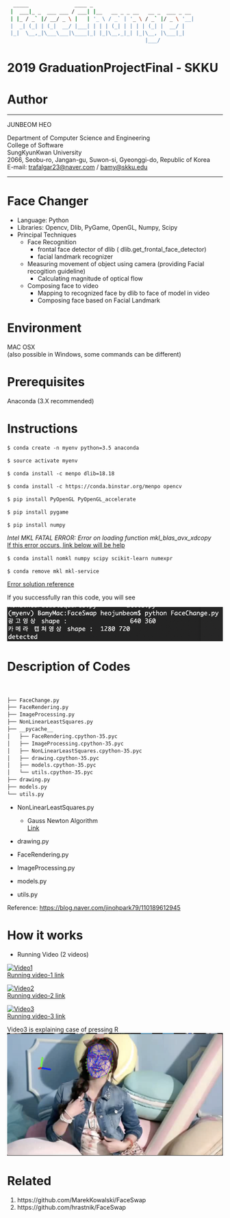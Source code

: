 ```bash

  _____               ____ _                                 
 |  ___|_ _  ___ ___ / ___| |__   __ _ _ __   __ _  ___ _ __ 
 | |_ / _` |/ __/ _ \ |   | '_ \ / _` | '_ \ / _` |/ _ \ '__|
 |  _| (_| | (_|  __/ |___| | | | (_| | | | | (_| |  __/ |   
 |_|  \__,_|\___\___|\____|_| |_|\__,_|_| |_|\__, |\___|_|   
                                             |___/                         

```


2019 GraduationProjectFinal - SKKU
=======================


                                             
# Author

--------------------------------------

JUNBEOM HEO

Department of Computer Science and Engineering<br>
College of Software <br>
SungKyunKwan University  <br>
2066, Seobu-ro, Jangan-gu, Suwon-si, Gyeonggi-do, Republic of Korea<br>
E-mail: trafalgar23@naver.com / bamy@skku.edu<br>

--------------------------------------

# Face Changer

 * Language: Python
 * Libraries: Opencv, Dlib, PyGame, OpenGL, Numpy, Scipy
 * Principal Techniques
   * Face Recognition
     * frontal face detector of dlib ( dlib.get_frontal_face_detector)
     * facial landmark recognizer
   * Measuring movement of object using camera  (providing Facial recogition guideline)
     * Calculating magnitude of optical flow
   * Composing face to video
     * Mapping to recognized face by dlib to face of model in video 
     * Composing face based on Facial Landmark 

# Environment

MAC OSX <br>
(also possible in Windows, some commands can be different)

# Prerequisites

Anaconda (3.X recommended) 

# Instructions

```shell
$ conda create -n myenv python=3.5 anaconda
```

```shell
$ source activate myenv
```

```shell
$ conda install -c menpo dlib=18.18
```

```shell
$ conda install -c https://conda.binstar.org/menpo opencv
```

```shell
$ pip install PyOpenGL PyOpenGL_accelerate
```

```shell
$ pip install pygame
```

```shell
$ pip install numpy
```

<em>Intel MKL FATAL ERROR: Error on loading function mkl_blas_avx_xdcopy</em><br>
<u>If this error occurs, link below will be help</u><br>

```shell 
$ conda install nomkl numpy scipy scikit-learn numexpr
```

```shell
$ conda remove mkl mkl-service
```

[Error solution reference](https://github.com/pyinstaller/pyinstaller/issues/2175#issuecomment-245438409)


If you successfully ran this code, you will see <br>

![runningImage](./image/success.png)

# Description of Codes

```bash


├── FaceChange.py
├── FaceRendering.py
├── ImageProcessing.py
├── NonLinearLeastSquares.py
├── __pycache__
│   ├── FaceRendering.cpython-35.pyc
│   ├── ImageProcessing.cpython-35.pyc
│   ├── NonLinearLeastSquares.cpython-35.pyc
│   ├── drawing.cpython-35.pyc
│   ├── models.cpython-35.pyc
│   └── utils.cpython-35.pyc
├── drawing.py
├── models.py
└── utils.py

```

* NonLinearLeastSquares.py
  * Gauss Newton Algorithm<br>
   [Link](https://en.wikipedia.org/wiki/Gauss%E2%80%93Newton_algorithm)
 
* drawing.py

* FaceRendering.py

* ImageProcessing.py

* models.py

* utils.py



Reference: https://blog.naver.com/jinohpark79/110189612945

# How it works

* Running Video (2 videos)


[![Video1](http://img.youtube.com/vi/lSGR9kg8rD4/0.jpg)](https://youtu.be/lSGR9kg8rD4?t=0s)<br>
[Running video-1 link](https://youtu.be/lSGR9kg8rD4)<br>

[![Video2](http://img.youtube.com/vi/45nat4zeZWM/0.jpg)](https://youtu.be/45nat4zeZWM?t=0s)<br>
[Running video-2 link](https://youtu.be/45nat4zeZWM)<br>

[![Video3](http://img.youtube.com/vi/UiSzPO2JShM/0.jpg)](https://youtu.be/UiSzPO2JShM?t=0s)<br>
[Running video-3 link](https://youtu.be/UiSzPO2JShM)<br>

Video3 is explaining case of pressing R
![Press R](./image/pressr.png)


# Related
<ol>
<li>
https://github.com/MarekKowalski/FaceSwap
 </li>
 <li>
https://github.com/hrastnik/FaceSwap
 </li>
 </ol>



